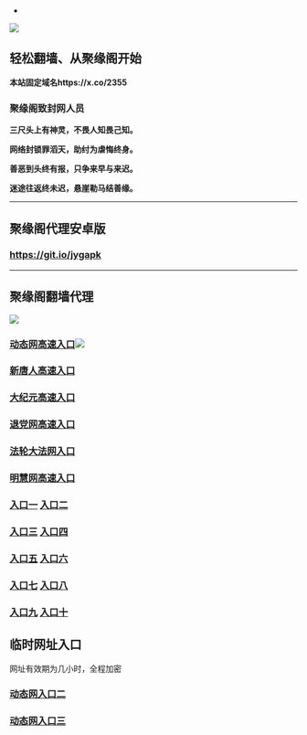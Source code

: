 * 
![](https://raw.githubusercontent.com/hao369/a/master/j.jpg)



## 轻松翻墙、从聚缘阁开始

**本站固定域名https://x.co/2355**

### 聚缘阁致封网人员

**三尺头上有神灵，不畏人知畏己知。**

**网络封锁罪滔天，助纣为虐悔终身。**

**善恶到头终有报，只争来早与来迟。**

**迷途往返终未迟，悬崖勒马结善缘。**

***



##  聚缘阁代理安卓版

### https://git.io/jygapk


***



## 聚缘阁翻墙代理 

![](https://raw.githubusercontent.com/hao369/a/master/wx2.jpg)


### [动态网高速入口](https://nzvdwy7fik.execute-api.us-east-1.amazonaws.com/p0908/?id=2)![](https://raw.githubusercontent.com/hao369/a/master/jygdl.gif)

### [新唐人高速入口](https://nzvdwy7fik.execute-api.us-east-1.amazonaws.com/p0908/?id=5)

### [大纪元高速入口](https://nzvdwy7fik.execute-api.us-east-1.amazonaws.com/p0908/?id=7)

### [退党网高速入口](https://nzvdwy7fik.execute-api.us-east-1.amazonaws.com/p0908/?id=8)

### [法轮大法网入口](https://nzvdwy7fik.execute-api.us-east-1.amazonaws.com/p0908/?id=15)

### [明慧网高速入口](https://nzvdwy7fik.execute-api.us-east-1.amazonaws.com/p0908/?id=3)

### **[入口一](http://x.co/2244)** **[入口二](http://x.co/3824)**


### **[入口三](https://s3.eu-central-1.amazonaws.com/jyg3/index.html)**  **[入口四](https://s3-ap-southeast-1.amazonaws.com/jyg4/index.html)**

### **[入口五](https://s3.ap-south-1.amazonaws.com/jyg5/index.html)**  **[入口六](https://s3-us-west-1.amazonaws.com/jyg6/index.html)**


###  **[入口七](https://s3-us-west-2.amazonaws.com/jyg7/index.html)**  **[入口八](https://s3-eu-west-1.amazonaws.com/jyg8/index.html)**


###  **[入口九](https://s3-ap-northeast-1.amazonaws.com/jyg9/index.html)**  **[入口十](https://s3.amazonaws.com/dtw/index.html)**



## 临时网址入口 

网址有效期为几小时，全程加密

### [动态网入口二](https://x.co/ddg)

### [动态网入口三](https://x.co/ddf)



